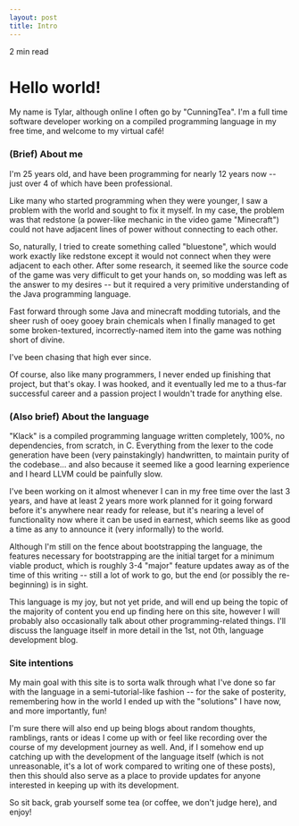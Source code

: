 ```yaml
---
layout: post
title: Intro
---
```


2 min read

# Hello world!

My name is Tylar, although online I often go by "CunningTea". I'm a full time software developer working on a compiled programming language in my free time, and welcome to my virtual café!

### (Brief) About me
I'm 25 years old, and have been programming for nearly 12 years now -- just over 4 of which have been professional.

Like many who started programming when they were younger, I saw a problem with the world and sought to fix it myself. In my case, the problem was that redstone (a power-like mechanic in the video game "Minecraft") could not have adjacent lines of power without connecting to each other.

So, naturally, I tried to create something called "bluestone", which would work exactly like redstone except it would not connect when they were adjacent to each other. After some research, it seemed like the source code of the game was very difficult to get your hands on, so modding was left as the answer to my desires -- but it required a very primitive understanding of the Java programming language.

Fast forward through some Java and minecraft modding tutorials, and the sheer rush of ooey gooey brain chemicals when I finally managed to get some broken-textured, incorrectly-named item into the game was nothing short of divine.

I've been chasing that high ever since.

Of course, also like many programmers, I never ended up finishing that project, but that's okay. I was hooked, and it eventually led me to a thus-far successful career and a passion project I wouldn't trade for anything else.


### (Also brief) About the language
"Klack" is a compiled programming language written completely, 100%, no dependencies, from scratch, in C. Everything from the lexer to the code generation have been (very painstakingly) handwritten, to maintain purity of the codebase... and also because it seemed like a good learning experience and I heard LLVM could be painfully slow.

I've been working on it almost whenever I can in my free time over the last 3 years, and have at least 2 years more work planned for it going forward before it's anywhere near ready for release, but it's nearing a level of functionality now where it can be used in earnest, which seems like as good a time as any to announce it (very informally) to the world.

Although I'm still on the fence about bootstrapping the language, the features necessary for bootstrapping are the initial target for a minimum viable product, which is roughly 3-4 "major" feature updates away as of the time of this writing -- still a lot of work to go, but the end (or possibly the re-beginning) is in sight.

This language is my joy, but not yet pride, and will end up being the topic of the majority of content you end up finding here on this site, however I will probably also occasionally talk about other programming-related things. I'll discuss the language itself in more detail in the 1st, not 0th, language development blog.


### Site intentions
My main goal with this site is to sorta walk through what I've done so far with the language in a semi-tutorial-like fashion -- for the sake of posterity, remembering how in the world I ended up with the "solutions" I have now, and more importantly, fun!

I'm sure there will also end up being blogs about random thoughts, ramblings, rants or ideas I come up with or feel like recording over the course of my development journey as well.
And, if I somehow end up catching up with the development of the language itself (which is not unreasonable, it's a lot of work compared to writing one of these posts), then this should also serve as a place to provide updates for anyone interested in keeping up with its development.

So sit back, grab yourself some tea (or coffee, we don't judge here), and enjoy!
